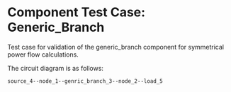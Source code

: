 <!--
SPDX-FileCopyrightText: Contributors to the Power Grid Model project <powergridmodel@lfenergy.org>

SPDX-License-Identifier: MPL-2.0
-->

# Component Test Case: Generic_Branch

Test case for validation of the generic_branch component for symmetrical power flow calculations.

The circuit diagram is as follows:

```txt
source_4--node_1--genric_branch_3--node_2--load_5                                                                              
```
